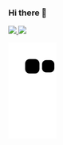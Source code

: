 ### Hi there 👋

<!--
**LuizGabe/LuizGabe** is a ✨ _special_ ✨ repository because its `README.md` (this file) appears on your GitHub profile.
 
Here are some ideas to get you started:

- 🔭 I’m currently working on ...
- 🌱 I’m currently learning ...
- 👯 I’m looking to collaborate on ...
- 🤔 I’m looking for help with ...
- 💬 Ask me about ...
- 📫 How to reach me: ...
- 😄 Pronouns: ...
- ⚡ Fun fact: ...
-->
<div>
<a href="https://github.com/LuizGabe">
<img height="180em" src="https://github-readme-stats.vercel.app/api/top-langs/?username=LuizGabe&layout=compact&langs_count=7&theme=dracula"/>
<img height="180em" src="https://github-readme-stats.vercel.app/api?username=LuizGabe&show_icons=true&theme=dracula&include_all_commits=true&count_private=true"/>
</div>

 
 ![Snake animation](https://github.com/LuizGabe/LuizGabe/blob/output/github-contribution-grid-snake.svg)
